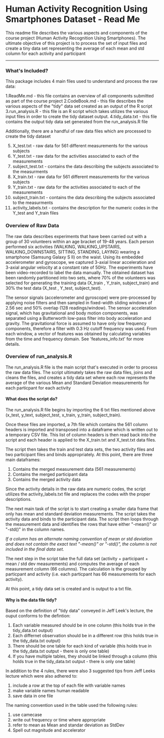 Human Activity Recognition Using Smartphones Dataset - Read Me
========================================================

This readme file describes the various aspects and components of the course project (Human Activity Recognition Using Smartphones).  The ultimate objective of this project is to process the set of input files and create a tiny data set representing the average of each mean and std column for each activity and participant

--------------------------------------------------------

### What's Included?
This package includes 4 main files used to understand and process the raw data:

1.ReadMe.md - this file contains an overview of all components submitted as part of the course project
2.CodeBook.md - this file describes the various aspects of the "tidy" data set created as an output of the R script
3.run_analysis.R - this file is an R script which takes utilizes the various input files in order to create the tidy dataset output.
4.tidy_data.txt - this file contains the output tidy data set generated from the run_analysis.R file 

Additionally, there are a handful of raw data files which are processed to create the tidy dataset

5. X_test.txt - raw data for 561 different measurements for the various subjects 
6. Y_test.txt - raw data for the activities associated to each of the measurements
7. subject_test.txt - contains the data describing the subjects associated to the measurments
8. X_train.txt - raw data for 561 different measurements for the various subjects
9. Y_train.txt - raw data for the activities associated to each of the measurements
10. subject_train.txt - contains the data describing the subjects associated to the measurments
11. activity_labels.txt - contains the description for the numeric codes in the Y_test and Y_train files


### Overview of Raw Data
The raw data describes experiments that have been carried out with a group of 30 volunteers within an age bracket of 19-48 years. Each person performed six activities (WALKING, WALKING_UPSTAIRS, WALKING_DOWNSTAIRS, SITTING, STANDING, LAYING) wearing a smartphone (Samsung Galaxy S II) on the waist. Using its embedded accelerometer and gyroscope, we captured 3-axial linear acceleration and 3-axial angular velocity at a constant rate of 50Hz. The experiments have been video-recorded to label the data manually. The obtained dataset has been randomly partitioned into two sets, where 70% of the volunteers was selected for generating the training data (X_train , Y_train, subject_train) and 30% the test data (X_test , Y_test, subject_test). 

The sensor signals (accelerometer and gyroscope) were pre-processed by applying noise filters and then sampled in fixed-width sliding windows of 2.56 sec and 50% overlap (128 readings/window). The sensor acceleration signal, which has gravitational and body motion components, was separated using a Butterworth low-pass filter into body acceleration and gravity. The gravitational force is assumed to have only low frequency components, therefore a filter with 0.3 Hz cutoff frequency was used. From each window, a vector of features was obtained by calculating variables from the time and frequency domain. See 'features_info.txt' for more details.

### Overview of run_analysis.R

The run_analysis.R file is the main script that's executed in order to process the raw data files.  The script ultimately takes the raw data files, joins and cleans the files, and creates a tidy data set where each row represents the average of the various Mean and Standard Deviation measurements for each particpant for each activity

#### What does the script do?

The run_analysis.R file begins by importing the 6 txt files mentioned above (x_test, y_text, subject_test, x_train, y_train, subject_train).

Once these files are imported, a 7th file which contains the 561 column headers is imported and transposed into a dataframe which is written out to a temporary CSV file.  This list of column headers is then read back into the script and each header is applied to the X_train.txt and X_test.txt data files.

The script then takes the train and test data sets, the two activity files and two participant files and binds appropriately.  At this point, there are three main dataframes: 

1. Contains the merged measurement data (561 measurements)
2. Contains the merged participant data
3. Contains the merged activity data

Since the activity details in the raw data are numeric codes, the script utilizes the activity_labels.txt file and replaces the codes with the proper descriptions.

The next main task of the script is to start creating a smaller data frame that only has mean and standard deviation measurements.  The script takes the activity data and binds to the participant data.  The script then loops through the measurement data and identifies the rows that have either "-mean()" or "-std()" in the column names.  

*If a column has an alternate naming convention of mean or std deviation and does not contain the exact text "-mean()" or "-std()", the column is not included in the final data set.*

The next step in the script take the full data set (activity + participant + mean / std dev measurements) and computes the average of each measurement column (66 columns).  The calculation is the grouped by particpant and activity (i.e. each particpant has 66 measurements for each activity).

At this point, a tidy data set is created and is output to a txt file.

#### Why is the data file tidy?
Based on the definition of "tidy data" conveyed in Jeff Leek's lecture, the ouput conforms to the defintion:
1. Each variable measured should be in one column (this holds true in the tidy_data.txt output)
2. Each differnet observation should be in a different row (this holds true in the tidy_data.txt output)
3. There should be one table for each kind of variable (this holds true in the tidy_data.txt output - there is only one table)
4. If you have multiple tables, they should be linked through a column (this holds true in the tidy_data.txt output - there is only one table)

In addition to the 4 rules, there were also 3 suggested tips from Jeff Leeks lecture which were also adhered to:
1. include a row at the top of each file with variable names
2. make variable names human readable 
3. save data in one file

The naming convention used in the table used the following rules:
1. use camecase
2. write out frequency or time where appropriate
3. refer to mean as Mean and standar deviation as StdDev
4. Spell out magnitude and accelerator




